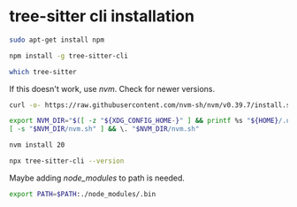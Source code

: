 # tree-sitter cli installation

```bash
sudo apt-get install npm

npm install -g tree-sitter-cli

which tree-sitter
```

If this doesn't work, use *nvm*. Check for newer versions.

```bash
curl -o- https://raw.githubusercontent.com/nvm-sh/nvm/v0.39.7/install.sh | bash

export NVM_DIR="$([ -z "${XDG_CONFIG_HOME-}" ] && printf %s "${HOME}/.nvm" || printf %s "${XDG_CONFIG_HOME}/nvm")"
[ -s "$NVM_DIR/nvm.sh" ] && \. "$NVM_DIR/nvm.sh"

nvm install 20

npx tree-sitter-cli --version
```

Maybe adding *node_modules* to path is needed.

```bash
export PATH=$PATH:./node_modules/.bin
```
